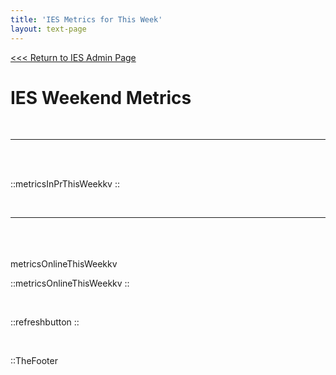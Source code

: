 ```yaml
---
title: 'IES Metrics for This Week'
layout: text-page
---
```

[<<< Return to IES Admin Page](/iesadmin)
<div class="topgrid">
<div>
<h1> IES Weekend Metrics </h1>
<br>
</div>
</div>

---

<br>
<br>

::metricsInPrThisWeekkv
::

<br>



---
<!--
<br>
<br>

::metricsTotalInPrThisWeek
::

<br>
<br>

----->

<br>
<br>
<br>
metricsOnlineThisWeekkv

::metricsOnlineThisWeekkv
::

<!--   <br>



::metricsInPrSpServiceEvents
::


---
-->

<br>

::refreshbutton
::

<br>

::TheFooter